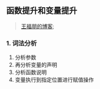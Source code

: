 ## 函数提升和变量提升

> [王福朋的博客](https://www.cnblogs.com/wangfupeng1988/tag/%E5%8E%9F%E5%9E%8B/);

### 1. 词法分析
1. 分析参数
2. 再分析变量的声明
3. 分析函数说明
4. 变量执行到指定位置进行赋值操作